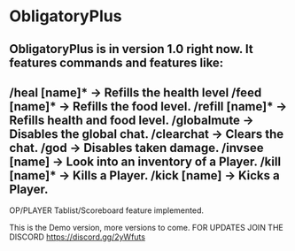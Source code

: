 # ObligatoryPlus
ObligatoryPlus is in version 1.0 right now.
It features commands and features like:
-------------------------------------------------
/heal [name]*
-> Refills the health level
/feed [name]*
-> Refills the food level.
/refill [name]*
-> Refills health and food level.
/globalmute
-> Disables the global chat.
/clearchat
-> Clears the chat.
/god
-> Disables taken damage.
/invsee [name]
-> Look into an inventory of a Player.
/kill [name]*
-> Kills a Player.
/kick [name]
-> Kicks a Player.
-------------------------------------------------
OP/PLAYER Tablist/Scoreboard feature implemented.

This is the Demo version, more versions to come.
        FOR UPDATES JOIN THE DISCORD
         https://discord.gg/2yWfuts

